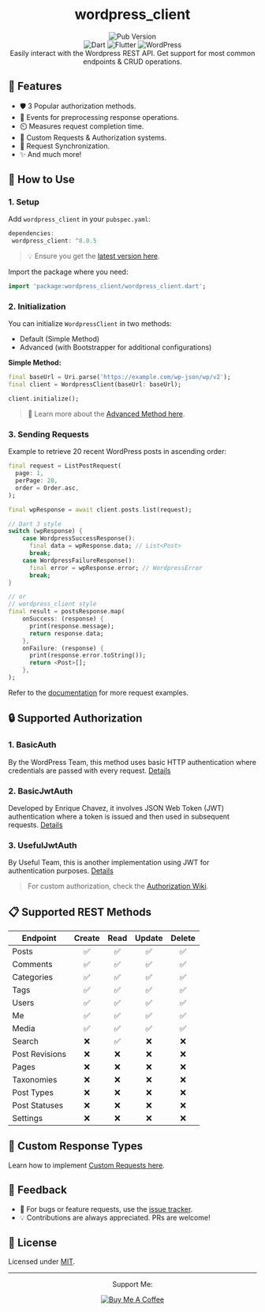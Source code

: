 <div align="center">
  <h1>wordpress_client</h1>

  <p align="center">
    <img src="https://img.shields.io/pub/v/wordpress_client?color=blueviolet" alt="Pub Version" />  <br>
    <img src="https://img.shields.io/badge/dart-%230175C2.svg?style=for-the-badge&logo=dart&logoColor=white" alt="Dart" />
    <img src="https://img.shields.io/badge/Flutter-%2302569B.svg?style=for-the-badge&logo=Flutter&logoColor=white" alt="Flutter" />
    <img src="https://img.shields.io/badge/WordPress-%23117AC9.svg?style=for-the-badge&logo=WordPress&logoColor=white" alt="WordPress" />
    <br>
    Easily interact with the Wordpress REST API. Get support for most common endpoints & CRUD operations.
</p>
</div>

## 🚀 Features

- 🛡️ 3 Popular authorization methods.
- 🎣 Events for preprocessing response operations.
- ⏲️ Measures request completion time.
- 🎨 Custom Requests & Authorization systems.
- 🔄 Request Synchronization.
- ✨ And much more!

## 📖 How to Use

### **1. Setup**
Add `wordpress_client` in your `pubspec.yaml`:
```dart
dependencies:
 wordpress_client: ^8.0.5
```
> 💡 Ensure you get the [latest version here](https://pub.dev/packages/wordpress_client).

Import the package where you need:
```dart
import 'package:wordpress_client/wordpress_client.dart';
```

### **2. Initialization**
You can initialize `WordpressClient` in two methods:
  - Default (Simple Method)
  - Advanced (with Bootstrapper for additional configurations)

**Simple Method:**
```dart
final baseUrl = Uri.parse('https://example.com/wp-json/wp/v2');
final client = WordpressClient(baseUrl: baseUrl);

client.initialize();
```
> 📘 Learn more about the [Advanced Method here](https://github.com/ArunPrakashG/wordpress_client/wiki/Usage#advanced-method).

### **3. Sending Requests**
Example to retrieve 20 recent WordPress posts in ascending order:

```dart
final request = ListPostRequest(
  page: 1,
  perPage: 20,
  order = Order.asc,
);

final wpResponse = await client.posts.list(request);

// Dart 3 style
switch (wpResponse) {
    case WordpressSuccessResponse():
      final data = wpResponse.data; // List<Post>
      break;
    case WordpressFailureResponse():
      final error = wpResponse.error; // WordpressError
      break;
}

// or
// wordpress_client style
final result = postsResponse.map(
    onSuccess: (response) {
      print(response.message);
      return response.data;
    },
    onFailure: (response) {
      print(response.error.toString());
      return <Post>[];
    },
);
```
Refer to the [documentation](https://github.com/ArunPrakashG/wordpress_client/wiki/Usage) for more request examples.

## 🔒 Supported Authorization

### 1. **BasicAuth** 
By the WordPress Team, this method uses basic HTTP authentication where credentials are passed with every request. [Details](https://github.com/WP-API/Basic-Auth)

### 2. **BasicJwtAuth** 
Developed by Enrique Chavez, it involves JSON Web Token (JWT) authentication where a token is issued and then used in subsequent requests. [Details](https://wordpress.org/plugins/jwt-authentication-for-wp-rest-api/)

### 3. **UsefulJwtAuth** 
By Useful Team, this is another implementation using JWT for authentication purposes. [Details](https://github.com/usefulteam/jwt-auth)

> For custom authorization, check the [Authorization Wiki](https://github.com/ArunPrakashG/wordpress_client/wiki/Authorization#custom-authorization).

## 📋 Supported REST Methods

| Endpoint         | Create | Read | Update | Delete |
|------------------|:------:|:----:|:------:|:------:|
| Posts            |   ✅   |  ✅  |   ✅   |   ✅   |
| Comments         |   ✅   |  ✅  |   ✅   |   ✅   |
| Categories       |   ✅   |  ✅  |   ✅   |   ✅   |
| Tags             |   ✅   |  ✅  |   ✅   |   ✅   |
| Users            |   ✅   |  ✅  |   ✅   |   ✅   |
| Me               |   ✅   |  ✅  |   ✅   |   ✅   |
| Media            |   ✅   |  ✅  |   ✅   |   ✅   |
| Search           |   ❌   |  ✅  |   ❌   |   ❌   |
| Post Revisions   |   ❌   |  ❌  |   ❌   |   ❌   |
| Pages            |   ❌   |  ❌  |   ❌   |   ❌   |
| Taxonomies       |   ❌   |  ❌  |   ❌   |   ❌   |
| Post Types       |   ❌   |  ❌  |   ❌   |   ❌   |
| Post Statuses    |   ❌   |  ❌  |   ❌   |   ❌   |
| Settings         |   ❌   |  ❌  |   ❌   |   ❌   |

## 📢 Custom Response Types
Learn how to implement [Custom Requests here](https://github.com/ArunPrakashG/wordpress_client/wiki/Custom-Requests).

## 📣 Feedback

- 🐛 For bugs or feature requests, use the [issue tracker][tracker].
- 💡 Contributions are always appreciated. PRs are welcome!

## 📜 License
Licensed under [MIT](https://github.com/ArunPrakashG/wordpress_client/blob/master/LICENSE).

[tracker]: https://github.com/ArunPrakashG/wordpress_client/issues

---

<div align="center">
    
Support Me: 

[![Buy Me A Coffee](https://www.buymeacoffee.com/assets/img/custom_images/orange_img.png)](https://www.buymeacoffee.com/arunprakashg)
    
</div>
